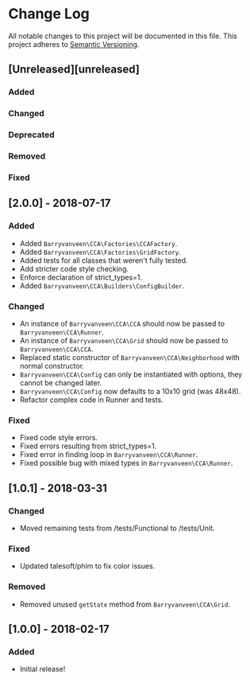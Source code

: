 # Change Log
All notable changes to this project will be documented in this file.
This project adheres to [Semantic Versioning](http://semver.org/).

## [Unreleased][unreleased]
### Added
### Changed
### Deprecated
### Removed
### Fixed

## [2.0.0] - 2018-07-17
### Added
- Added `Barryvanveen\CCA\Factories\CCAFactory`.
- Added `Barryvanveen\CCA\Factories\GridFactory`.
- Added tests for all classes that weren't fully tested.
- Add stricter code style checking.
- Enforce declaration of strict_types=1.
- Added `Barryvanveen\CCA\Builders\ConfigBuilder`.
### Changed
- An instance of `Barryvanveen\CCA\CCA` should now be passed to `Barryvanveen\CCA\Runner`.
- An instance of `Barryvanveen\CCA\Grid` should now be passed to `Barryvanveen\CCA\CCA`.
- Replaced static constructor of `Barryvanveen\CCA\Neighborhood` with normal constructor.
- `Barryvanveen\CCA\Config` can only be instantiated with options, they cannot be changed later.
- `Barryvanveen\CCA\Config` now defaults to a 10x10 grid (was 48x48).
- Refactor complex code in Runner and tests.
### Fixed
- Fixed code style errors.
- Fixed errors resulting from strict_types=1.
- Fixed error in finding loop in `Barryvanveen\CCA\Runner`.
- Fixed possible bug with mixed types in `Barryvanveen\CCA\Runner`.

## [1.0.1] - 2018-03-31
### Changed
- Moved remaining tests from /tests/Functional to /tests/Unit.
### Fixed
- Updated talesoft/phim to fix color issues.
### Removed
- Removed unused `getState` method from `Barryvanveen\CCA\Grid`.

## [1.0.0] - 2018-02-17
### Added
- Initial release!
